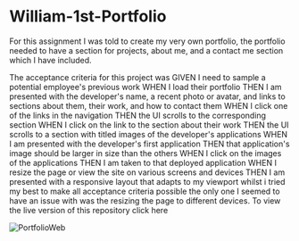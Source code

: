# William-1st-Portfolio

For this assignment I was told to create my very own portfolio, the portfolio needed to have a section for projects, about me, and a contact me section which I have included. 

The acceptance criteria for this project was 
GIVEN I need to sample a potential employee's previous work
WHEN I load their portfolio
THEN I am presented with the developer's name, a recent photo or avatar, and links to sections about them, their work, and how to contact them
WHEN I click one of the links in the navigation
THEN the UI scrolls to the corresponding section
WHEN I click on the link to the section about their work
THEN the UI scrolls to a section with titled images of the developer's applications
WHEN I am presented with the developer's first application
THEN that application's image should be larger in size than the others
WHEN I click on the images of the applications
THEN I am taken to that deployed application
WHEN I resize the page or view the site on various screens and devices
THEN I am presented with a responsive layout that adapts to my viewport
whilst i tried my best to make all acceptance criteria possible the only one I seemed to have an issue with was the resizing the page to different devices. To view the live version of this repository click here 


![PortfolioWeb](https://user-images.githubusercontent.com/103050228/177462547-6551291e-8779-443e-95bb-40273a22b940.png)
